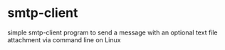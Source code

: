 # smtp-client
simple smtp-client program to send a message with an optional text file attachment via command line on Linux 

